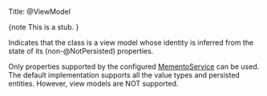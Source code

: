 Title: @ViewModel

{note
This is a stub.
}


Indicates that the class is a view model whose identity is inferred from the state of its (non-@NotPersisted) properties.  

Only properties supported by the configured [MementoService](../services/memento-service.html) can be used.  The default implementation supports all the value types and persisted entities.  However, view models are NOT supported.

